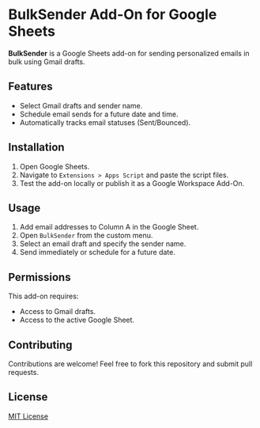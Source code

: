 # BulkSender Add-On for Google Sheets

**BulkSender** is a Google Sheets add-on for sending personalized emails in bulk using Gmail drafts.

## Features
- Select Gmail drafts and sender name.
- Schedule email sends for a future date and time.
- Automatically tracks email statuses (Sent/Bounced).

## Installation
1. Open Google Sheets.
2. Navigate to `Extensions > Apps Script` and paste the script files.
3. Test the add-on locally or publish it as a Google Workspace Add-On.

## Usage
1. Add email addresses to Column A in the Google Sheet.
2. Open `BulkSender` from the custom menu.
3. Select an email draft and specify the sender name.
4. Send immediately or schedule for a future date.

## Permissions
This add-on requires:
- Access to Gmail drafts.
- Access to the active Google Sheet.

## Contributing
Contributions are welcome! Feel free to fork this repository and submit pull requests.

## License
[MIT License](LICENSE)
